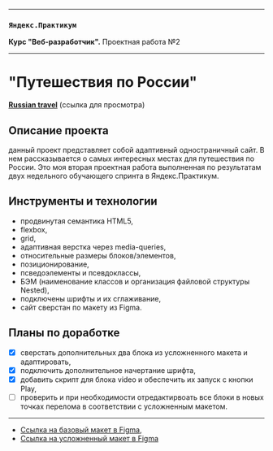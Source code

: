 -----

### `Яндекс.Практикум`
**Курс "Веб-разработчик".** Проектная работа №2

-----

# "Путешествия по России"
[**Russian travel**](https://aleksandra-shevchenko.github.io/russian-travel/index.html) (ссылка для просмотра)


## Описание проекта
данный проект представляет собой адаптивный одностраничный сайт. В нем рассказывается о самых интересных местах для путешествия по России. Это моя вторая проектная работа выполненная по результатам двух недельного обучающего спринта в Яндекс.Практикум.

## Инструменты и технологии
* продвинутая семантика HTML5,
* flexbox,
* grid,
* адаптивная верстка через media-queries,
* относительные размеры блоков/элементов,
* позиционирование,
* псведоэлементы и псевдоклассы,
* БЭМ (наименование классов и организация файловой структуры Nested),
* подключены шрифты и их сглаживание,
* сайт сверстан по макету из Figma.

## Планы по доработке
- [X] сверстать дополнительных два блока из усложненного макета и адаптировать,
- [X] подключить дополнительное начертание шрифта,
- [X] добавить скрипт для блока video и обеспечить их запуск с кнопки Play,
- [ ] проверить и при необходимости отредактирвоать все блоки в новых точках перелома в соответствии с усложненным макетом.

-----------

* [Ссылка на базовый макет в Figma](https://www.figma.com/file/OyRWEjU6wBwRe1hapzQoLx/Sprint-3%3A-Russia-%2F-desktop-%2B-mobile?node-id=28503%3A0),
* [Ссылка на усложненный макет в Figma](https://www.figma.com/file/Hm6H3wKMoGwrB0P83XlV9a/veles?node-id=1%3A5)

